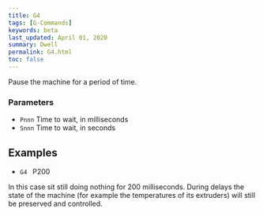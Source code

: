 ```yaml
---
title: G4
tags: [G-Commands] 
keywords: beta 
last_updated: April 01, 2020 
summary: Dwell 
permalink: G4.html
toc: false 
---
```



Pause the machine for a period of time.

### Parameters

* `Pnnn` Time to wait, in milliseconds
* `Snnn` Time to wait, in seconds

## Examples

* ` G4  ` P200

In this case sit still doing nothing for 200 milliseconds. During delays the state of the machine (for example the temperatures of its extruders) will still be preserved and controlled.

